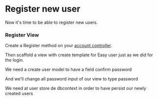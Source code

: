 # Register new user
Now it's time to be able to register new users.

### Register View
Create a Register method on your [account controller](/src/Ambseny.WebAplication/Controllers/AccountController.cs).

Then scaffold a view with create template for Easy user just as we did for the login.

We need a create user model to have a field confirm password

And we'll change all password input of our view to type password

We need at user store de dbcontext in order to have persist our newly created users